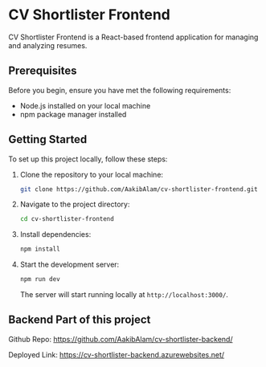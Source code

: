 # CV Shortlister Frontend

CV Shortlister Frontend is a React-based frontend application for managing and analyzing resumes.

## Prerequisites

Before you begin, ensure you have met the following requirements:

- Node.js installed on your local machine
- npm package manager installed

## Getting Started

To set up this project locally, follow these steps:

1. Clone the repository to your local machine:

   ```bash
   git clone https://github.com/AakibAlam/cv-shortlister-frontend.git
   ```

2. Navigate to the project directory:

   ```bash
   cd cv-shortlister-frontend
   ```

3. Install dependencies:

   ```bash
   npm install
   ```

4. Start the development server:

   ```bash
   npm run dev
   ```

   The server will start running locally at `http://localhost:3000/`.

## Backend Part of this project

Github Repo: https://github.com/AakibAlam/cv-shortlister-backend/

Deployed Link: https://cv-shortlister-backend.azurewebsites.net/
